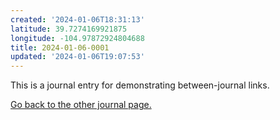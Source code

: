 ```yaml
---
created: '2024-01-06T18:31:13'
latitude: 39.7274169921875
longitude: -104.97872924804688
title: 2024-01-06-0001
updated: '2024-01-06T19:07:53'
---
```


This is a journal entry for demonstrating between-journal links.

[Go back to the other journal page.](./2024-01-06.md)
